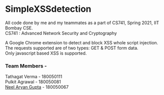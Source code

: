 # SimpleXSSdetection

All code done by me and my teammates as a part of CS741, Spring 2021, IIT Bombay CSE.  
CS741 : Advanced Network Security and Cryptography

A Google Chrome extension to detect and block XSS whole script injection.\
The requests supported are of two types: GET & POST form data.\
Only javascript based XSS is supported.

### Team Members  -

Tathagat Verma - 180050111\
Pulkit Agrawal - 180050081\
[Neel Aryan Gupta](https://www.cse.iitb.ac.in/~neelaryan) - 180050067  
